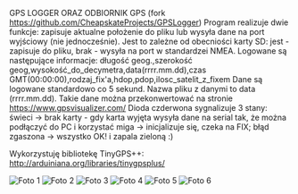 GPS LOGGER ORAZ ODBIORNIK GPS (fork https://github.com/CheapskateProjects/GPSLogger)
Program realizuje dwie funkcje: zapisuje aktualne położenie do pliku lub wysyła dane na port wyjściowy (nie jednocześnie).
Jest to zależne od obecniości karty SD: jest - zapisuje do pliku, brak - wysyła na port w standardzei NMEA.
Logowane są następujące informacje:
długość geog.,szerokość geog,wysokość_do_decymetra,data(rrrr.mm.dd),czas GMT(00:00:00),rodzaj_fix'a,hdop,pdop,ilosc_satelit_z_fixem
Dane są logowane standardowo co 5 sekund.
Nazwa pliku z danymi to data (rrrr.mm.dd).
Takie dane można przekonwertować na stronie https://www.gpsvisualizer.com/
Dioda czderwona sygnalizuje 3 stany:
świeci -> brak karty - gdy karta wyjęta wysyła dane na serial tak, że można podłączyć do PC i korzystać
miga -> inicjalizuje się, czeka na FIX; błąd
zgaszona -> wszystko OK! i zapala zieloną :)

Wykorzystuję bibliotekę TinyGPS++: <http://arduiniana.org/libraries/tinygpsplus/>

![Foto 1](https://skaskiewicz.pl/.foto/IMG_20200413_120334.jpg)
![Foto 2](https://skaskiewicz.pl/.foto/IMG_20200413_120346.jpg)
![Foto 3](https://skaskiewicz.pl/.foto/IMG_20200413_120351.jpg)
![Foto 4](https://skaskiewicz.pl/.foto/IMG_20200413_120404.jpg)
![Foto 5](https://skaskiewicz.pl/.foto/IMG_20200413_120408.jpg)
![Foto 6](https://skaskiewicz.pl/.foto/IMG_20200413_120413.jpg)
